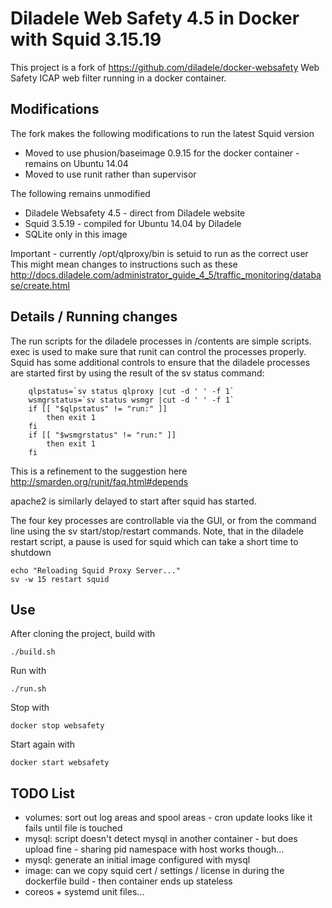 Diladele Web Safety 4.5 in Docker with Squid 3.15.19 
=============================================

This project is a fork of https://github.com/diladele/docker-websafety  Web Safety ICAP web filter running in a docker container. 

Modifications
-------------

The fork makes the following modifications to run the latest Squid version 

 - Moved to use phusion/baseimage 0.9.15 for the docker container - remains on Ubuntu 14.04
 - Moved to use runit rather than supervisor

The following remains unmodified

 - Diladele Websafety 4.5 - direct from Diladele website
 - Squid 3.5.19 - compiled for Ubuntu 14.04 by Diladele
 - SQLite only in this image
  
Important - currently /opt/qlproxy/bin is setuid to run as the correct user  
This might mean changes to instructions such as these http://docs.diladele.com/administrator_guide_4_5/traffic_monitoring/database/create.html  


Details / Running changes
-------
The run scripts for the diladele processes in /contents are simple scripts.  exec is used to make sure that runit can control the processes properly.
Squid has some additional controls to ensure that the diladele processes are started first by using the result of the sv status command:

        qlpstatus=`sv status qlproxy |cut -d ' ' -f 1`
        wsmgrstatus=`sv status wsmgr |cut -d ' ' -f 1`
        if [[ "$qlpstatus" != "run:" ]]
		    then exit 1
	    fi
	    if [[ "$wsmgrstatus" != "run:" ]]
		    then exit 1
	    fi

This is a refinement to the suggestion here http://smarden.org/runit/faq.html#depends 

apache2 is similarly delayed to start after squid has started.

The four key processes are controllable via the GUI, or from the command line using the sv start/stop/restart commands.
Note, that in the diladele restart script, a pause is used for squid which can take a short time to shutdown

    echo "Reloading Squid Proxy Server..."
    sv -w 15 restart squid

Use
---
After cloning the project, build with

    ./build.sh

Run with 

    ./run.sh

Stop with 

    docker stop websafety

Start again with

    docker start websafety


TODO List
--------
 - volumes: sort out log areas and spool areas - cron update looks like it fails until file is touched
 - mysql: script doesn't detect mysql in another container - but does upload fine - sharing pid namespace with host works though...
 - mysql: generate an initial image configured with mysql
 - image: can we copy squid cert / settings / license in during the dockerfile build - then container ends up stateless
 - coreos + systemd unit files... 
